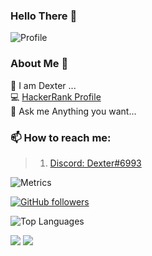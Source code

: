 ### Hello There 👋

![Profile](https://komarev.com/ghpvc/?username=thegeekdex)

### About Me 📌

🔭 I am Dexter ...  
💻 [HackerRank Profile](https://www.hackerrank.com/thegeekdex)  
💬 Ask me Anything you want...

### 📫 How to reach me:  

>  1.  [Discord: Dexter#6993](https://discord.com/users/902583742646845561)  

![Metrics](https://metrics.lecoq.io/thegeekdex?template=classic&repositories.forks=true&base.header=0&languages=1&people=1&lines=1&languages.colors=github&languages.threshold=0%25&people.limit=28&people.size=28&people.types=followers%2C%20following&people.thanks=%20Sebbl0508%20&people.identicons=false&people.shuffle=false&config.timezone=Europe%2FCopenhagen)

[![GitHub followers](https://img.shields.io/github/followers/thegeekdex?label=Follow&style=social)](https://github.com/thegeekdex)

![Top Languages](https://github-readme-stats.vercel.app/api/top-langs/?username=thegeekdex&count_private=true&theme=dark)

<img src="https://github-readme-streak-stats.herokuapp.com/?user=thegeekdex&theme=calm" class="center">
<img src="https://github-readme-stats.vercel.app/api?username=thegeekdex&count_private=true&show_icons=true&theme=dracula" class="center">
